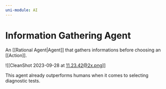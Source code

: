 ```yaml
---
uni-module: AI
---
```

# Information Gathering Agent

An [[Rational Agent|Agent]] that gathers informations before choosing an [[Action]].

![[CleanShot 2023-09-28 at 11.23.42@2x.png]]

This agent already outperforms humans when it comes to selecting diagnostic tests.
